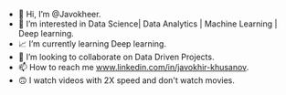- 👋 Hi, I’m @Javokheer.
- 👀 I’m interested in Data Science| Data Analytics | Machine Learning | Deep learning.
- 📈 I’m currently learning Deep learning.
- 💼 I’m looking to collaborate on Data Driven Projects.
- 📫 How to reach me  www.linkedin.com/in/javokhir-khusanov.
- 🙃 I watch videos with 2X speed and don't watch movies.

<!---
Javokheer/Javokheer is a ✨ special ✨ repository because its `README.md` (this file) appears on your GitHub profile.
You can click the Preview link to take a look at your changes.
--->
